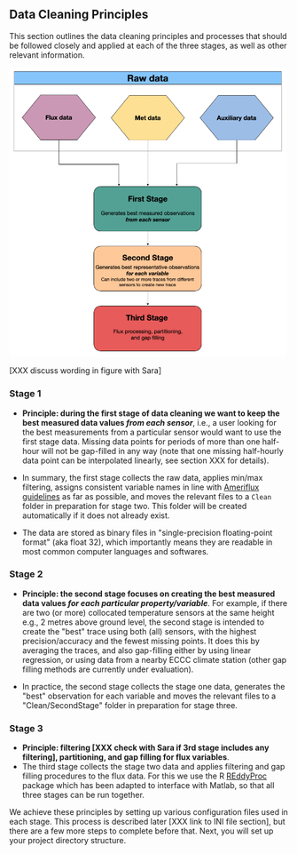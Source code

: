 ## Data Cleaning Principles

This section outlines the data cleaning principles and processes that should be followed closely and applied at each of the three stages, as well as other relevant information.

<img src="images/principles/Database_Workflow_Principles_v2.jpg" alt="DataCleaningPrinciplesSummary" width="500"/>

[XXX discuss wording in figure with Sara]

### Stage 1 
* **Principle: during the first stage of data cleaning we want to keep the best measured data values *from each sensor***, i.e., a user looking for the best measurements from a particular sensor would want to use the first stage data. Missing data points for periods of more than one half-hour will not be gap-filled in any way (note that one missing half-hourly data point can be interpolated linearly, see section XXX for details). 

* In summary, the first stage collects the raw data, applies min/max filtering, assigns consistent variable names in line with [Ameriflux guidelines](https://ameriflux.lbl.gov/data/aboutdata/data-variables/) as far as possible, and moves the relevant files to a `Clean` folder in preparation for stage two. This folder will be created automatically if it does not already exist. 

* The data are stored as binary files in "single-precision floating-point format" (aka float 32), which importantly means they are readable in most common computer languages and softwares.

### Stage 2 
* **Principle: the second stage focuses on creating the best measured data values *for each particular property/variable***. For example, if there are two (or more) collocated temperature sensors at the same height e.g., 2 metres above ground level, the second stage is intended to create the "best" trace using both (all) sensors, with the highest precision/accuracy and the fewest missing points. It does this by averaging the traces, and also gap-filling either by using linear regression, or using data from a nearby ECCC climate station (other gap filling methods are currently under evaluation).

* In practice, the second stage collects the stage one data, generates the "best" observation for each variable and moves the relevant files to a "Clean/SecondStage" folder in preparation for stage three.

### Stage 3 
* **Principle: filtering [XXX check with Sara if 3rd stage includes any filtering], partitioning, and gap filling for flux variables**.
* The third stage collects the stage two data and applies filtering and gap filling procedures to the flux data. For this we use the R [REddyProc](https://bg.copernicus.org/articles/15/5015/2018/bg-15-5015-2018.html) package which has been adapted to interface with Matlab, so that all three stages can be run together.

We achieve these principles by setting up various configuration files used in each stage. This process is described later [XXX link to INI file section], but there are a few more steps to complete before that. Next, you will set up your project directory structure.
